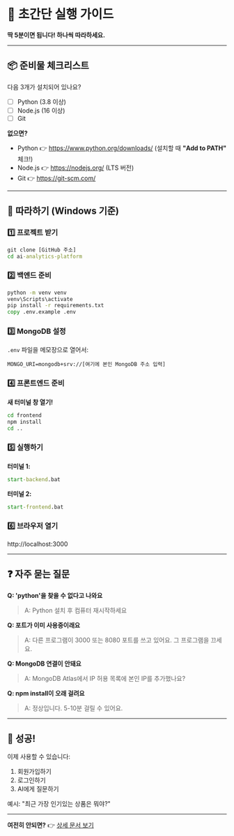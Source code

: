 # 🚀 초간단 실행 가이드

**딱 5분이면 됩니다! 하나씩 따라하세요.**

---

## 📦 준비물 체크리스트

다음 3개가 설치되어 있나요?

- [ ] Python (3.8 이상)
- [ ] Node.js (16 이상)
- [ ] Git

**없으면?**

- Python 👉 https://www.python.org/downloads/ (설치할 때 **"Add to PATH"** 체크!)
- Node.js 👉 https://nodejs.org/ (LTS 버전)
- Git 👉 https://git-scm.com/

---

## 🎯 따라하기 (Windows 기준)

### 1️⃣ 프로젝트 받기

```cmd
git clone [GitHub 주소]
cd ai-analytics-platform
```

### 2️⃣ 백엔드 준비

```cmd
python -m venv venv
venv\Scripts\activate
pip install -r requirements.txt
copy .env.example .env
```

### 3️⃣ MongoDB 설정

`.env` 파일을 메모장으로 열어서:

```
MONGO_URI=mongodb+srv://[여기에 본인 MongoDB 주소 입력]
```

### 4️⃣ 프론트엔드 준비

**새 터미널 창 열기!**

```cmd
cd frontend
npm install
cd ..
```

### 5️⃣ 실행하기

**터미널 1:**

```cmd
start-backend.bat
```

**터미널 2:**

```cmd
start-frontend.bat
```

### 6️⃣ 브라우저 열기

http://localhost:3000

---

## ❓ 자주 묻는 질문

**Q: 'python'을 찾을 수 없다고 나와요**

> A: Python 설치 후 컴퓨터 재시작하세요

**Q: 포트가 이미 사용중이래요**

> A: 다른 프로그램이 3000 또는 8080 포트를 쓰고 있어요. 그 프로그램을 끄세요.

**Q: MongoDB 연결이 안돼요**

> A: MongoDB Atlas에서 IP 허용 목록에 본인 IP를 추가했나요?

**Q: npm install이 오래 걸려요**

> A: 정상입니다. 5-10분 걸릴 수 있어요.

---

## 🎉 성공!

이제 사용할 수 있습니다:

1. 회원가입하기
2. 로그인하기
3. AI에게 질문하기

예시: "최근 가장 인기있는 상품은 뭐야?"

---

**여전히 안되면?** 👉 [상세 문서 보기](README.md)
